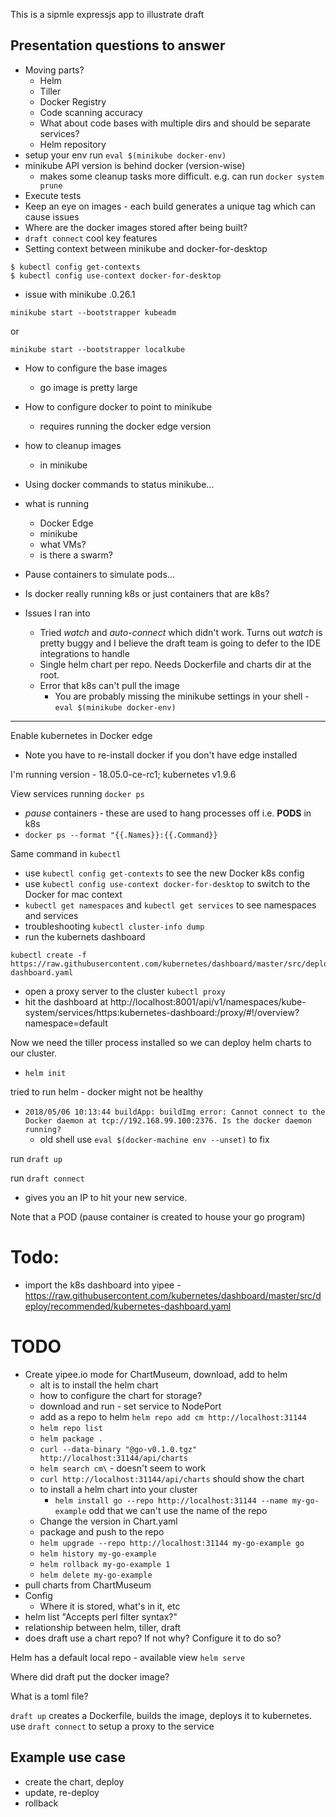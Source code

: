 This is a sipmle expressjs app to illustrate draft

## Presentation questions to answer
- Moving parts?
   - Helm
   - Tiller
   - Docker Registry
   - Code scanning accuracy 
   - What about code bases with multiple dirs and should be separate services?
   - Helm repository
- setup your env run ```eval $(minikube docker-env)```
- minikube API version is behind docker (version-wise)
   - makes some cleanup tasks more difficult.  e.g. can run ```docker system prune```
- Execute tests
- Keep an eye on images - each build generates a unique tag which can cause issues
- Where are the docker images stored after being built?
- ```draft connect``` cool key features
- Setting context between minikube and docker-for-desktop
```
$ kubectl config get-contexts
$ kubectl config use-context docker-for-desktop
```
- issue with minikube .0.26.1
```
minikube start --bootstrapper kubeadm
```
or 
```
minikube start --bootstrapper localkube
```


- How to configure the base images
   - go image is pretty large

- How to configure docker to point to minikube
   - requires running the docker edge version
- how to cleanup images
   - in minikube
- Using docker commands to status minikube...
- what is running
   - Docker Edge
   - minikube
   - what VMs?
   - is there a swarm?

- Pause containers to simulate pods...
- Is docker really running k8s or just containers that are k8s?

- Issues I ran into 
   - Tried _watch_ and _auto-connect_ which didn't work.  Turns out _watch_ is pretty buggy and I believe the draft team is going to defer to the IDE integrations to handle
   - Single helm chart per repo.  Needs Dockerfile and charts dir at the root.
   - Error that k8s can't pull the image
      - You are probably missing the minikube settings in your shell - ```eval $(minikube docker-env)``` 

---
Enable kubernetes in Docker edge
   - Note you have to re-install docker if you don't have edge installed

I'm running version - 18.05.0-ce-rc1; kubernetes v1.9.6

View services running
```docker ps```
- *pause* containers - these are used to hang processes off i.e. **PODS** in k8s
- ```docker ps --format "{{.Names}}:{{.Command}}```


Same command in ```kubectl```
- use ```kubectl config get-contexts``` to see the new Docker k8s config
- use ```kubectl config use-context docker-for-desktop``` to switch to the Docker for mac context
- ```kubectl get namespaces``` and ```kubectl get services``` to see namespaces and services
- troubleshooting ```kubectl cluster-info dump```
- run the kubernets dashboard 
```
kubectl create -f https://raw.githubusercontent.com/kubernetes/dashboard/master/src/deploy/recommended/kubernetes-dashboard.yaml
```
   - open a proxy server to the cluster ```kubectl proxy```
   - hit the dashboard at http://localhost:8001/api/v1/namespaces/kube-system/services/https:kubernetes-dashboard:/proxy/#!/overview?namespace=default

Now we need the tiller process installed so we can deploy helm charts to our cluster.
- ```helm init```

tried to run helm - docker might not be healthy
- ```2018/05/06 10:13:44 buildApp: buildImg error: Cannot connect to the Docker daemon at tcp://192.168.99.100:2376. Is the docker daemon running?```
   - old shell use ```eval $(docker-machine env --unset)``` to fix

run ```draft up```

run ```draft connect```
   - gives you an IP to hit your new service.

Note that a POD (pause container is created to house your go program)

# Todo:
- import the k8s dashboard into yipee - https://raw.githubusercontent.com/kubernetes/dashboard/master/src/deploy/recommended/kubernetes-dashboard.yaml 

# TODO
- Create yipee.io mode for ChartMuseum, download, add to helm
   - alt is to install the helm chart
   - how to configure the chart for storage?
   - download and run - set service to NodePort
   - add as a repo to helm ```helm repo add cm http://localhost:31144```
   - ```helm repo list```
   - ```helm package .```
   - ```curl --data-binary "@go-v0.1.0.tgz" http://localhost:31144/api/charts```
   - ```helm search cm\``` - doesn't seem to work
   - ```curl http://localhost:31144/api/charts``` should show the chart
   - to install a helm chart into your cluster
      - ```helm install go --repo http://localhost:31144 --name my-go-example``` odd that we can't use the name of the repo 
   - Change the version in Chart.yaml
   - package and push to the repo
   - ```helm upgrade --repo http://localhost:31144 my-go-example go```
   - ```helm history my-go-example```
   - ```helm rollback my-go-example 1```
   - ```helm delete my-go-example```
- pull charts from ChartMuseum
- Config 
   - Where it is stored, what's in it, etc
- helm list "Accepts perl filter syntax?"
- relationship between helm, tiller, draft
- does draft use a chart repo?  If not why? Configure it to do so?

Helm has a default local repo - available view ```helm serve```

Where did draft put the docker image?

What is a toml file?

```draft up``` creates a Dockerfile, builds the image, deploys it to kubernetes.  use ```draft connect``` to setup a proxy to the service

## Example use case
- create the chart, deploy
- update, re-deploy
- rollback



